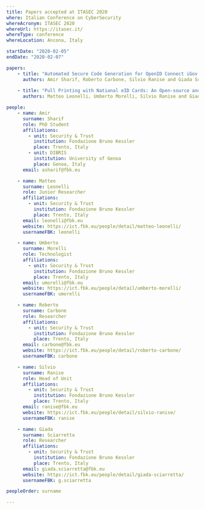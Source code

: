 ```yaml
---
title: Papers accepted at ITASEC 2020
where: Italian Conference on CyberSecurity
whereAcronym: ITASEC 2020
whereUrl: https://itasec.it/
whereType: conference
whereLocation: Ancona, Italy

startDate: "2020-02-05"
endDate: "2020-02-07"

papers:
    - title: "Automated Secure Code Generation for OpenID Connect iGov Profile in Mobile Native Applications"
      authors: Amir Sharif, Roberto Carbone, Silvio Ranise and Giada Sciarretta
      
    - title: "Pull Printing with National eID Cards: An Open-source and Software-oriented Implementation"
      authors: Matteo Leonelli, Umberto Morelli, Silvio Ranise and Giada Sciarretta

people:
    - name: Amir
      surname: Sharif
      role: PhD Student
      affiliations:
        - unit: Security & Trust
          institution: Fondazione Bruno Kessler
          place: Trento, Italy
        - unit: DIBRIS
          institution: University of Genoa
          place: Genoa, Italy
      email: asharif@fbk.eu

    - name: Matteo
      surname: Leonelli
      role: Junior Researcher
      affiliations:
        - unit: Security & Trust
          institution: Fondazione Bruno Kessler
          place: Trento, Italy
      email: leonelli@fbk.eu
      website: https://ict.fbk.eu/people/detail/matteo-leonelli/
      usernameFBK: leonelli

    - name: Umberto
      surname: Morelli
      role: Technologist
      affiliations:
        - unit: Security & Trust
          institution: Fondazione Bruno Kessler
          place: Trento, Italy
      email: umorelli@fbk.eu
      website: https://ict.fbk.eu/people/detail/umberto-morelli/
      usernameFBK: umorelli

    - name: Roberto
      surname: Carbone
      role: Researcher
      affiliations:
        - unit: Security & Trust
          institution: Fondazione Bruno Kessler
          place: Trento, Italy
      email: carbone@fbk.eu
      website: https://ict.fbk.eu/people/detail/roberto-carbone/
      usernameFBK: carbone

    - name: Silvio
      surname: Ranise
      role: Head of Unit
      affiliations:
        - unit: Security & Trust
          institution: Fondazione Bruno Kessler
          place: Trento, Italy
      email: ranise@fbk.eu
      website: https://ict.fbk.eu/people/detail/silvio-ranise/
      usernameFBK: ranise

    - name: Giada
      surname: Sciarretta
      role: Researcher
      affiliations:
        - unit: Security & Trust
          institution: Fondazione Bruno Kessler
          place: Trento, Italy
      email: giada.sciarretta@fbk.eu
      website: https://ict.fbk.eu/people/detail/giada-sciarretta/
      usernameFBK: g.sciarretta

peopleOrder: surname

---
```

